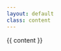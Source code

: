 ```yaml
---
layout: default
class: content
---
```


<x-book class="hidden">
    <span slot="content"><article class="readable">{{ content }}</article></span>
    <span slot="left"><i class="icon fa fa-arrow-circle-left"></i></span>
    <span slot='right'><i class="icon fa fa-arrow-circle-right"></i></span>
</x-book>
